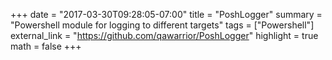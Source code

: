 +++
date = "2017-03-30T09:28:05-07:00"
title = "PoshLogger"
summary = "Powershell module for logging to different targets"
tags = ["Powershell"]
external_link = "https://github.com/qawarrior/PoshLogger"
highlight = true
math = false
+++

